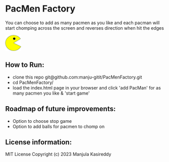 # PacMen Factory
 <p>You can choose to add as many pacmen as you like and each pacman will start chomping across the screen 
  and reverses direction when hit the edges 
</p>
<p>
 <img src="./images/PacMan1.png" width="50" height="50"> 
 </p>
<h2>How to Run:</h2>
<ul>
   <li>clone this repo git@github.com:manju-gitit/PacMenFactory.git </li>
   <li>cd PacMenFactory/ </li>
  <li>load the index.html page in your browser and click 'add PacMan' for as many pacmen you like & 'start game'</li>
</ul>  
<h2>Roadmap of future improvements: </h2>
<ul>
  <li>Option to choose stop game</li>
  <li>Option to add balls for pacmen to chomp on</li>
</ul>
<h2>License information:</h2>
 MIT License Copyright (c) 2023 Manjula Kasireddy
